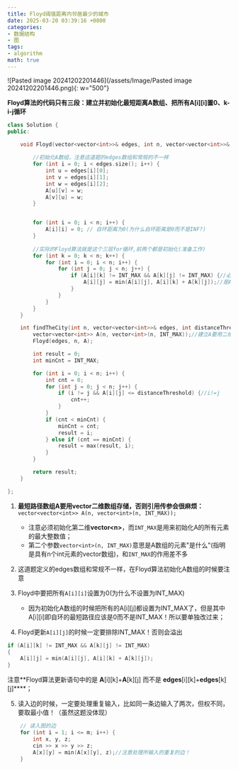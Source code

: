 ```yaml
---
title: Floyd阈值距离内邻居最少的城市
date: 2025-03-20 03:39:16 +0800
categories:
- 数据结构
- 图
tags:
- algorithm
math: true
---
```


![Pasted image 20241202201446](/assets/Image/Pasted image 20241202201446.png){: w="500"}

****Floyd算法的代码只有三段：建立并初始化最短距离A数组、把所有A\[i]\[i]置0、k-i-j循环****

```cpp
class Solution {
public:

	void Floyd(vector<vector<int>>& edges, int n, vector<vector<int>>& A) {
        
        //初始化A数组，注意这道题的edges数组和常规的不一样
        for (int i = 0; i < edges.size(); i++) {
            int u = edges[i][0];
            int v = edges[i][1];
            int w = edges[i][2];
            A[u][v] = w;
            A[v][u] = w;
        }


        for (int i = 0; i < n; i++) {
            A[i][i] = 0; // 自环距离为0(为什么自环距离是0而不是INF?)
        }
        
		//实际的Floyd算法就是这个三层for循环,前两个都是初始化(准备工作)
        for (int k = 0; k < n; k++) {
            for (int i = 0; i < n; i++) {
                for (int j = 0; j < n; j++) {
                    if (A[i][k] != INT_MAX && A[k][j] != INT_MAX) {//必须写,否则溢出
                        A[i][j] = min(A[i][j], A[i][k] + A[k][j]);//是A不是edges
                    }
                }
            }
        }
    }

    int findTheCity(int n, vector<vector<int>>& edges, int distanceThreshold) {
        vector<vector<int>> A(n, vector<int>(n, INT_MAX));//建立A要用二维数组
        Floyd(edges, n, A);

        int result = 0;
        int minCnt = INT_MAX;

        for (int i = 0; i < n; i++) {
            int cnt = 0;
            for (int j = 0; j < n; j++) {
                if (i != j && A[i][j] <= distanceThreshold) {//i!=j
                    cnt++;
                }
            }
            if (cnt < minCnt) {
                minCnt = cnt;
                result = i;
            } else if (cnt == minCnt) {
                result = max(result, i);
            }
        }

        return result;
    }

};
```

1. **最短路径数组A要用vector二维数组存储，否则引用传参会很麻烦：**
	`vector<vector<int>> A(n, vector<int>(n, INT_MAX));`
	 - 注意必须初始化第二维**vector\<n>**，而`INT_MAX`是用来初始化A的所有元素的最大整数值；
	 - 第二个参数`vector<int>(n, INT_MAX)`意思是A数组的元素"是什么"(指明是具有n个int元素的vector数组)，和`INT_MAX`的作用差不多

2. 这道题定义的edges数组和常规不一样，在Floyd算法初始化A数组的时候要注意

3. Floyd中要把所有`A[i][i]`设置为0(为什么不设置为INT_MAX)
	- 因为初始化A数组的时候把所有的A\[i]\[j]都设置为INT_MAX了，但是其中A\[i]\[i]即自环的最短路径应该是0而不是INT_MAX！所以要单独改过来；

4. Floyd更新`A[i][j]`的时候一定要排除INT_MAX！否则会溢出
```cpp
if (A[i][k] != INT_MAX && A[k][j] != INT_MAX) 
{
	A[i][j] = min(A[i][j], A[i][k] + A[k][j]);
}
```
注意**Floyd算法更新语句中的是 **A**\[i]\[k]+**A**\[k]\[j] 而不是 **edges**\[i]\[k]+**edges**\[k]\[j]****；

5. 读入边的时候，一定要处理重复输入，比如同一条边输入了两次，但权不同，要取最小值！（虽然这题没体现）
```cpp
	// 读入图的边
    for (int i = 1; i <= m; i++) {
        int x, y, z;
        cin >> x >> y >> z;
        A[x][y] = min(A[x][y], z);//注意处理所输入的重复的边！
    }
```